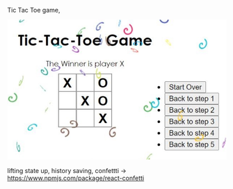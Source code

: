 Tic Tac Toe game,

![alt text](https://github.com/edenv30/TicTacToe/blob/master/Capture.JPG)

lifting state up,
history saving,
confettti -> https://www.npmjs.com/package/react-confetti

